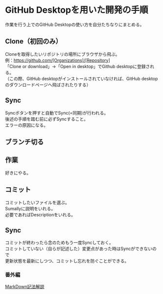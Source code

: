 # GitHub Desktopを用いた開発の手順
作業を行う上でのGitHub Desktopの使い方を自分たちなりにまとめる。

## Clone（初回のみ）  
Cloneを取得したいリポジトリの場所にブラウザから飛ぶ。  
例：https://github.com/[Organizations]/[Repository]  
「Clone or download」→「Open in desktop」でGithub desktopに登録される。  
（この際、GitHub desktopがインストールされていなければ、GitHub desktopのダウンロードページへ飛ばされたりする）  

## Sync
Syncボタンを押すと自動でSync(=同期)が行われる。  
後述の手順を踏む前に必ずSyncすること。  
エラーの原因になる。  

## ブランチ切る

## 作業
好きにやる。

## コミット
コミットしたいファイルを選ぶ。  
Sumallyに説明をいれる。  
必要であればDescriptionをいれる。  

## Sync
コミットが終わったら念のためもう一度Syncしておく。  
コミットしていない（自らが記述した）変更点があった時はSyncができないので  
更新状態を最新にしつつ、コミットし忘れを防ぐことができる。  

### 番外編
[MarkDown記法解説](http://qiita.com/tbpgr/items/989c6badefff69377da7)
